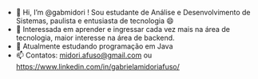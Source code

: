 - 👋 Hi, I’m @gabmidori ! Sou estudante de Análise e Desenvolvimento de Sistemas, paulista e entusiasta de tecnologia :smile:
- 👀 Interessada em aprender e ingressar cada vez mais na área de tecnologia, maior interesse na área de backend.
- 🌱 Atualmente estudando programação em Java
- 📫 Contatos: midori.afuso@gmail.com ou https://www.linkedin.com/in/gabrielamidoriafuso/

<!---
gabmidori/gabmidori is a ✨ special ✨ repository because its `README.md` (this file) appears on your GitHub profile.
You can click the Preview link to take a look at your changes.
--->

